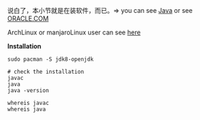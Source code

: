 
说白了，本小节就是在装软件，而已。=> you can see [Java](https://www.oracle.com/java) or see [ORACLE.COM](https://www.oracle.com)

ArchLinux or manjaroLinux user can see [here](https://wiki.archlinux.org/title/Java)

**Installation**

```shell
sudo pacman -S jdk8-openjdk

# check the installation
javac
java
java -version

whereis javac
whereis java
```


